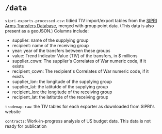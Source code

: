 # `/data`

`sipri-exports-processed.csv`: tidied TIV import/export tables from the [SIPRI Arms Transfers Database](https://www.sipri.org/databases/armstransfers), merged with group point data. (This data is also present as a geoJSON.) Columns include:
  - supplier: name of the supplying group
  - recipient: name of the receiving group
  - year: year of the transfers between these groups
  - value: Trend Indicator Value (TIV) of the transfers, in $ millions
  - supplier_cown: The supplier's Correlates of War numeric code, if it exists
  - recipient_cown: The recipient's Correlates of War numeric code, if it exists
  - supplier_lon: the longitude of the supplying group
  - supplier_lat: the latitutde of the supplying group
  - recipient_lon: the longitude of the receiving group
  - recipient_lat: the latitutde of the receiving group

`trademap-raw`: the TIV tables for each exporter as downloaded from SIPRI's website

`contracts`: Work-in-progress analysis of US budget data. This data is not ready for publication